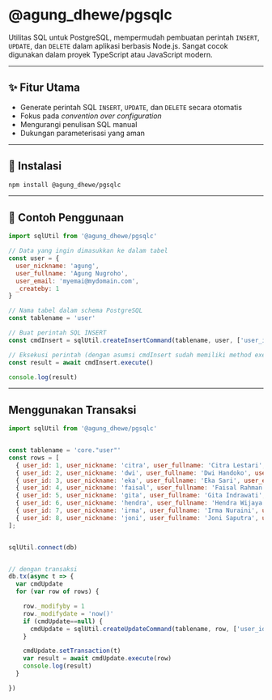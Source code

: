 # @agung_dhewe/pgsqlc

Utilitas SQL untuk PostgreSQL, mempermudah pembuatan perintah `INSERT`, `UPDATE`, dan `DELETE` dalam aplikasi berbasis Node.js. Sangat cocok digunakan dalam proyek TypeScript atau JavaScript modern.

---

## ✨ Fitur Utama

- Generate perintah SQL `INSERT`, `UPDATE`, dan `DELETE` secara otomatis
- Fokus pada *convention over configuration*
- Mengurangi penulisan SQL manual
- Dukungan parameterisasi yang aman

---

## 🚀 Instalasi

```bash
npm install @agung_dhewe/pgsqlc
```


---


## 🔧 Contoh Penggunaan

```js
import sqlUtil from '@agung_dhewe/pgsqlc'

// Data yang ingin dimasukkan ke dalam tabel
const user = {
  user_nickname: 'agung',
  user_fullname: 'Agung Nugroho',
  user_email: 'myemai@mydomain.com',
  _createby: 1
}

// Nama tabel dalam schema PostgreSQL
const tablename = 'user'

// Buat perintah SQL INSERT
const cmdInsert = sqlUtil.createInsertCommand(tablename, user, ['user_id'])

// Eksekusi perintah (dengan asumsi cmdInsert sudah memiliki method execute)
const result = await cmdInsert.execute()

console.log(result)

```


---

## Menggunakan Transaksi

```js
import sqlUtil from '@agung_dhewe/pgsqlc'


const tablename = 'core."user"'
const rows = [
  { user_id: 1, user_nickname: 'citra', user_fullname: 'Citra Lestari', user_email: 'citra.lestari@outlook.com' },
  { user_id: 2, user_nickname: 'dwi', user_fullname: 'Dwi Handoko', user_email: 'dwi_hdk@yahoo.com' },
  { user_id: 3, user_nickname: 'eka', user_fullname: 'Eka Sari', user_email: 'eka_sari@gmail.com' },
  { user_id: 4, user_nickname: 'faisal', user_fullname: 'Faisal Rahman', user_email: 'faisal.rahman@fgta.net' },
  { user_id: 5, user_nickname: 'gita', user_fullname: 'Gita Indrawati', user_email: 'gita.indra@yahoo.com'},
  { user_id: 6, user_nickname: 'hendra', user_fullname: 'Hendra Wijaya', user_email: 'hendra.wijaya@gmail.com' },
  { user_id: 7, user_nickname: 'irma', user_fullname: 'Irma Nuraini', user_email: 'irma_nur@fgta.net' },
  { user_id: 8, user_nickname: 'joni', user_fullname: 'Joni Saputra', user_email: 'joni.saputra@outlook.com' }
];


sqlUtil.connect(db)


// dengan transaksi
db.tx(async t => {
  var cmdUpdate
  for (var row of rows) {

    row._modifyby = 1
    row._modifydate = 'now()'
    if (cmdUpdate==null) {
      cmdUpdate = sqlUtil.createUpdateCommand(tablename, row, ['user_id'])
    }

    cmdUpdate.setTransaction(t)
    var result = await cmdUpdate.execute(row)
    console.log(result)
  }

})
```